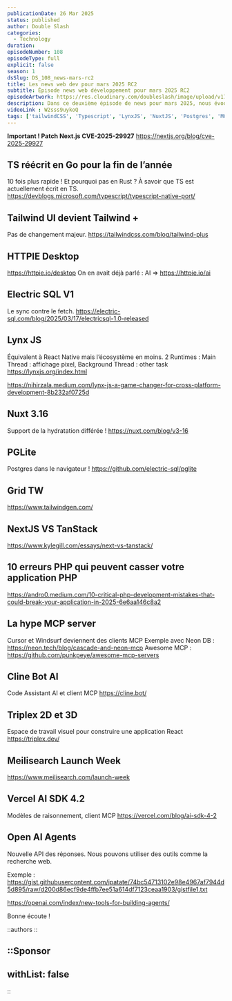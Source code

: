 ```yaml
---
publicationDate: 26 Mar 2025
status: published
author: Double Slash
categories:
  - Technology
duration:
episodeNumber: 108
episodeType: full
explicit: false
season: 1
dsSlug: DS_108_news-mars-rc2
title: Les news web dev pour mars 2025 RC2
subtitle: Épisode news web développement pour mars 2025 RC2
episodeArtwork: https://res.cloudinary.com/doubleslash/image/upload/v1742969025/episode/ART_108_r9k2ed.png
description: Dans ce deuxième épisode de news pour mars 2025, nous évoquons la réécriture de TypeScript en Go, Electric SQL dans sa version 1, l'arrivée de Lynx JS pour le développement cross-platform, Nuxt v3.16 avec l'hydratation différée, et PGLite qui vous permet d'utiliser Postgres dans le navigateur. Nous aborderons aussi un outil pour créer des Grids avec Tailwind, ainsi qu'un article comparatif entre Next.js et TanStack. Enfin, dans la rubrique IA, nous vous présentons la montée en puissance du MCP, Cline Bot AI, Triplex (2D/3D), la Meilisearch Launch Week, le Vercel AI SDK v4.2, et les toutes nouvelles réponses des APIs d'OpenAI.
videoLink : W2sss9uykoQ
tags: ['tailwindCSS', 'Typescript', 'LynxJS', 'NuxtJS', 'Postgres', 'MCP']
---
```

**Important ! Patch Next.js CVE-2025-29927**
https://nextjs.org/blog/cve-2025-29927

## TS réécrit en Go pour la fin de l’année

10 fois plus rapide ! Et pourquoi pas en Rust ? À savoir que TS est actuellement écrit en TS.
https://devblogs.microsoft.com/typescript/typescript-native-port/

## Tailwind UI devient Tailwind +

Pas de changement majeur.
https://tailwindcss.com/blog/tailwind-plus

## HTTPIE Desktop

https://httpie.io/desktop
On en avait déjà parlé : AI ⇒ https://httpie.io/ai

## Electric SQL V1

Le sync contre le fetch.
https://electric-sql.com/blog/2025/03/17/electricsql-1.0-released

## Lynx JS

Équivalent à React Native mais l’écosystème en moins.
2 Runtimes : Main Thread : affichage pixel, Background Thread : other task
https://lynxjs.org/index.html

https://nihirzala.medium.com/lynx-js-a-game-changer-for-cross-platform-development-8b232af0725d

## Nuxt 3.16
Support de la hydratation différée !
https://nuxt.com/blog/v3-16

## PGLite
Postgres dans le navigateur !
https://github.com/electric-sql/pglite

## Grid TW
https://www.tailwindgen.com/

## NextJS VS TanStack
https://www.kylegill.com/essays/next-vs-tanstack/

## 10 erreurs PHP qui peuvent casser votre application PHP
https://andro0.medium.com/10-critical-php-development-mistakes-that-could-break-your-application-in-2025-6e6aa146c8a2

## La hype MCP server
Cursor et Windsurf deviennent des clients MCP
Exemple avec Neon DB : https://neon.tech/blog/cascade-and-neon-mcp
Awesome MCP : https://github.com/punkpeye/awesome-mcp-servers

## Cline Bot AI
Code Assistant AI et client MCP
https://cline.bot/

## Triplex 2D et 3D
Espace de travail visuel pour construire une application React
https://triplex.dev/

## Meilisearch Launch Week
https://www.meilisearch.com/launch-week

## Vercel AI SDK 4.2
Modèles de raisonnement, client MCP
https://vercel.com/blog/ai-sdk-4-2

## Open AI Agents
Nouvelle API des réponses. Nous pouvons utiliser des outils comme la recherche web.

Exemple : https://gist.githubusercontent.com/ipatate/74bc54713102e98e4967af7944d5d895/raw/d200d86ecf9de4ffb7ee51a614df7123ceaa1903/gistfile1.txt

https://openai.com/index/new-tools-for-building-agents/


Bonne écoute !

::authors
::

::Sponsor
---
withList: false
---
::
